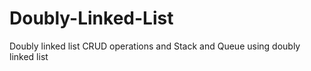 # Doubly-Linked-List
Doubly linked list CRUD operations and Stack and Queue using doubly linked list
